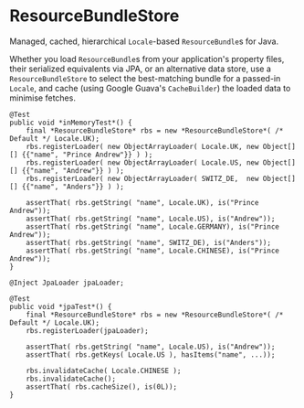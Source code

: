 ResourceBundleStore
===================

Managed, cached, hierarchical `Locale`-based `ResourceBundle`s for Java.

Whether you load `ResourceBundle`s from your application's property files, their serialized equivalents via JPA, or an alternative data store,
use a `ResourceBundleStore` to select the best-matching bundle for a passed-in `Locale`, and cache (using Google Guava's `CacheBuilder`)
the loaded data to minimise fetches.

    @Test
    public void *inMemoryTest*() {
        final *ResourceBundleStore* rbs = new *ResourceBundleStore*( /* Default */ Locale.UK);
        rbs.registerLoader( new ObjectArrayLoader( Locale.UK, new Object[][] {{"name", "Prince Andrew"}} ) );
        rbs.registerLoader( new ObjectArrayLoader( Locale.US, new Object[][] {{"name", "Andrew"}} ) );
        rbs.registerLoader( new ObjectArrayLoader( SWITZ_DE,  new Object[][] {{"name", "Anders"}} ) );

        assertThat( rbs.getString( "name", Locale.UK), is("Prince Andrew"));
        assertThat( rbs.getString( "name", Locale.US), is("Andrew"));
        assertThat( rbs.getString( "name", Locale.GERMANY), is("Prince Andrew"));
        assertThat( rbs.getString( "name", SWITZ_DE), is("Anders"));
        assertThat( rbs.getString( "name", Locale.CHINESE), is("Prince Andrew"));
    }

    @Inject JpaLoader jpaLoader;

    @Test
    public void *jpaTest*() {
        final *ResourceBundleStore* rbs = new *ResourceBundleStore*( /* Default */ Locale.UK);
        rbs.registerLoader(jpaLoader);

        assertThat( rbs.getString( "name", Locale.US), is("Andrew"));
        assertThat( rbs.getKeys( Locale.US ), hasItems("name", ...));

        rbs.invalidateCache( Locale.CHINESE );
        rbs.invalidateCache();
        assertThat( rbs.cacheSize(), is(0L));
    }